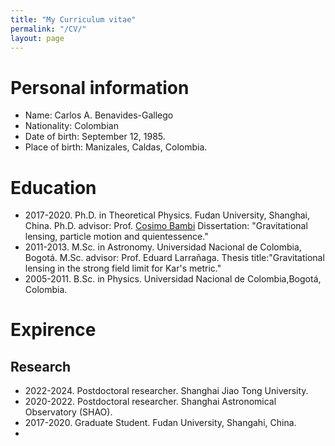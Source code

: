 ```yaml
---
title: "My Curriculum vitae"
permalink: "/CV/"
layout: page
---
```


# Personal information
- Name: Carlos A. Benavides-Gallego
- Nationality: Colombian
- Date of birth: September 12, 1985.
- Place of birth: Manizales, Caldas, Colombia.

# Education
- 2017-2020. Ph.D. in Theoretical Physics. Fudan University, Shanghai, China.
  Ph.D. advisor: Prof. [Cosimo Bambi](https://cosimobambi.github.io)
  Dissertation: "Gravitational lensing, particle motion and quientessence." 
- 2011-2013. M.Sc. in Astronomy. Universidad Nacional de Colombia, Bogotá.
  M.Sc. advisor: Prof. Eduard Larrañaga.
  Thesis title:"Gravitational lensing in the strong field limit for Kar's metric."
  [](https://repositorio.unal.edu.co/handle/unal/75081)
- 2005-2011. B.Sc. in Physics. Universidad Nacional de Colombia,Bogotá, Colombia.

# Expirence
## Research
- 2022-2024. Postdoctoral researcher. Shanghai Jiao Tong University.
- 2020-2022. Postdoctoral researcher. Shanghai Astronomical Observatory (SHAO).
- 2017-2020. Graduate Student. Fudan University, Shangahi, China.
-    


